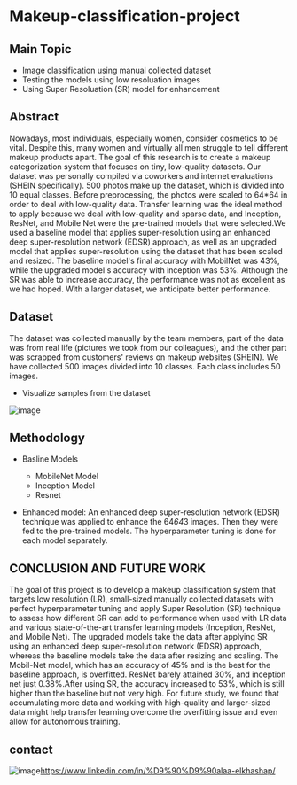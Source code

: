 # Makeup-classification-project

## Main Topic
* Image classification using manual collected dataset
* Testing the models using low resoluation images 
* Using Super Resoluation (SR) model for enhancement

## Abstract
Nowadays, most individuals, especially women, consider cosmetics to be vital. Despite this, many women and virtually all men struggle to tell different makeup products apart. The goal of this research is to create a makeup categorization system that focuses on tiny, low-quality datasets. Our dataset was personally compiled via coworkers and internet evaluations (SHEIN specifically). 500 photos make up the dataset, which is divided into 10 equal classes. Before preprocessing, the photos were scaled to 64*64 in order to deal with low-quality data. Transfer learning was the ideal method to apply because we deal with low-quality and sparse data, and Inception, ResNet, and Mobile Net were the pre-trained models that were selected.We used a baseline model that applies super-resolution using an enhanced deep super-resolution network (EDSR) approach, as well as an upgraded model that applies super-resolution using the dataset that has been scaled and resized. The baseline model's final accuracy with MobilNet was 43%, while the upgraded model's accuracy with inception was 53%. Although the SR was able to increase accuracy, the performance was not as excellent as we had hoped. With a larger dataset, we anticipate better performance.


## Dataset 
The dataset was collected manually by the team members, part of the data was from real life (pictures we took from our colleagues), and the other part was scrapped from customers' reviews on makeup websites (SHEIN). We have collected 500 images divided into 10 classes. Each class includes 50 images.

* Visualize samples from the dataset

![image](https://user-images.githubusercontent.com/60587913/209417630-89bcbeea-b6d1-42de-a794-d9604f2b607f.png)

## Methodology
* Basline Models
    - MobileNet Model
    - Inception Model
    - Resnet

* Enhanced model:
An enhanced deep super-resolution network (EDSR)  technique was applied to enhance the 64*64*3 images. Then they were fed to the pre-trained models.
The hyperparameter tuning is done for each model separately. 

  
 ## CONCLUSION AND FUTURE WORK
 The goal of this project is to develop a makeup classification system that targets low resolution (LR), small-sized manually collected datasets with perfect hyperparameter tuning and apply Super Resolution (SR) technique to assess how different SR can add to performance when used with LR data and various state-of-the-art transfer learning models (Inception, ResNet, and Mobile Net). The upgraded models take the data after applying SR using an enhanced deep super-resolution network (EDSR) approach, whereas the baseline models take the data after resizing and scaling. The Mobil-Net model, which has an accuracy of 45% and is the best for the baseline approach, is overfitted. ResNet barely attained 30%, and inception net just 0.38%.After using SR, the accuracy increased to 53%, which is still higher than the baseline but not very high. For future study, we found that accumulating more data and working with high-quality and larger-sized data might help transfer learning overcome the overfitting issue and even allow for autonomous training.
    
## contact 
![image](https://user-images.githubusercontent.com/60587913/209285099-911ab4b9-604a-45e5-8c96-ce618df56870.png)https://www.linkedin.com/in/%D9%90%D9%90alaa-elkhashap/
    
